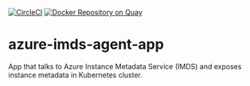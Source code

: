[![CircleCI](https://circleci.com/gh/giantswarm/azure-imds-agent-app.svg?style=shield)](https://circleci.com/gh/giantswarm/azure-imds-agent-app) [![Docker Repository on Quay](https://quay.io/repository/giantswarm/azure-imds-agent-app/status "Docker Repository on Quay")](https://quay.io/repository/giantswarm/azure-imds-agent-app)

# azure-imds-agent-app

App that talks to Azure Instance Metadata Service (IMDS) and exposes instance
metadata in Kubernetes cluster.
